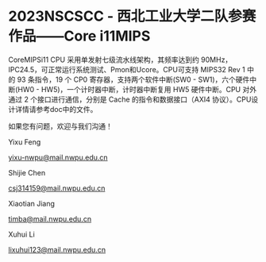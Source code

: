 # 2023NSCSCC - 西北工业大学二队参赛作品——Core i11MIPS

CoreMIPSi11 CPU 采用单发射七级流水线架构，其频率达到约 90MHz，IPC24.5，可正常运行系统测试、Pmon和Ucore。CPU可支持 MIPS32 Rev 1 中的 93 条指令，19 个 CP0 寄存器，支持两个软件中断(SW0 - SW1)，六个硬件中断(HW0 - HW5)，一个计时器中断，计时器中断复用 HW5 硬件中断。CPU 对外通过 2 个接口进行通信，分别是 Cache 的指令和数据接口（AXI4 协议）。CPU设计详情请参考doc中的文件。



如果您有问题，欢迎与我们沟通！

Yixu Feng

yixu-nwpu@mail.nwpu.edu.cn

Shijie Chen

csj314159@mail.nwpu.edu.cn

Xiaotian Jiang

timba@mail.nwpu.edu.cn

Xuhui Li

lixuhui123@mail.nwpu.edu.cn
